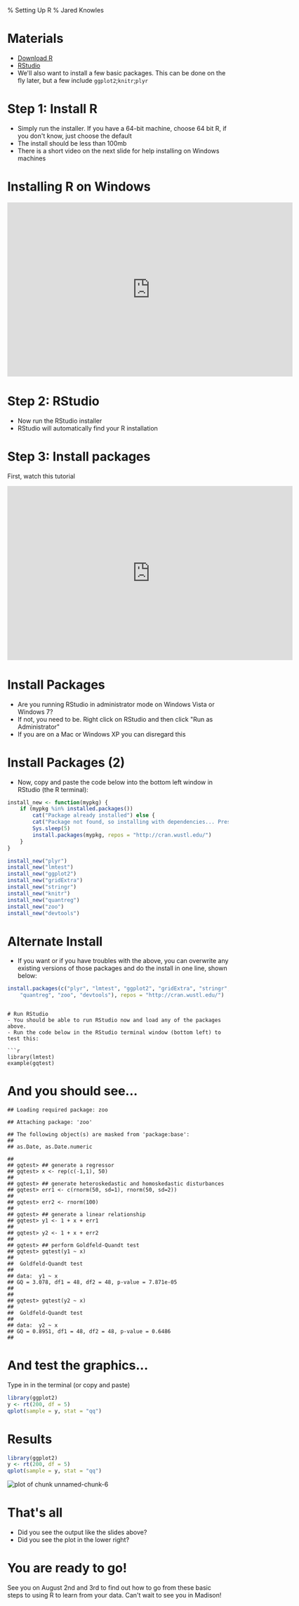 % Setting Up R
% Jared Knowles

# Materials
- [Download R](http://cran.r-project.org/)
- [RStudio](http://www.rstudio.org/) 
- We'll also want to install a few basic packages. This can be done on the fly later, but a few include `ggplot2`;`knitr`;`plyr`

# Step 1: Install R
- Simply run the installer. If you have a 64-bit machine, choose 64 bit R, if you don't know, just choose the default
- The install should be less than 100mb
- There is a short video on the next slide for help installing on Windows machines


# Installing R on Windows
<p align='center'><iframe src="http://www.screenr.com/embed/kzT8" width="650" height="396" frameborder="0"></iframe></p>


# Step 2: RStudio
- Now run the RStudio installer
- RStudio will automatically find your R installation

# Step 3: Install packages
First, watch this tutorial<br>

<iframe src="http://www.screenr.com/embed/Fps8" width="650" height="396" frameborder="0"></iframe>

# Install Packages
- Are you running RStudio in administrator mode on Windows Vista or Windows 7?
- If not, you need to be. Right click on RStudio and then click "Run as Administrator"
- If you are on a Mac or Windows XP you can disregard this

# Install Packages (2)
- Now, copy and paste the code below into the bottom left window in RStudio (the R terminal):

```r
install_new <- function(mypkg) {
    if (mypkg %in% installed.packages()) 
        cat("Package already installed") else {
        cat("Package not found, so installing with dependencies... Press CTRL C to abort.")
        Sys.sleep(5)
        install.packages(mypkg, repos = "http://cran.wustl.edu/")
    }
}

install_new("plyr")
install_new("lmtest")
install_new("ggplot2")
install_new("gridExtra")
install_new("stringr")
install_new("knitr")
install_new("quantreg")
install_new("zoo")
install_new("devtools")
```


# Alternate Install
- If you want or if you have troubles with the above, you can overwrite any existing versions of those packages and do the install in one line, shown below:


```r
install.packages(c("plyr", "lmtest", "ggplot2", "gridExtra", "stringr", "knitr", 
    "quantreg", "zoo", "devtools"), repos = "http://cran.wustl.edu/")
```

```

# Run RStudio
- You should be able to run RStudio now and load any of the packages above.
- Run the code below in the RStudio terminal window (bottom left) to test this:

```r
library(lmtest)
example(gqtest)
```


# And you should see...

```
## Loading required package: zoo
```

```
## Attaching package: 'zoo'
```

```
## The following object(s) are masked from 'package:base':
## 
## as.Date, as.Date.numeric
```

```
## 
## gqtest> ## generate a regressor
## gqtest> x <- rep(c(-1,1), 50)
## 
## gqtest> ## generate heteroskedastic and homoskedastic disturbances
## gqtest> err1 <- c(rnorm(50, sd=1), rnorm(50, sd=2))
## 
## gqtest> err2 <- rnorm(100)
## 
## gqtest> ## generate a linear relationship
## gqtest> y1 <- 1 + x + err1
## 
## gqtest> y2 <- 1 + x + err2
## 
## gqtest> ## perform Goldfeld-Quandt test
## gqtest> gqtest(y1 ~ x)
## 
## 	Goldfeld-Quandt test
## 
## data:  y1 ~ x 
## GQ = 3.078, df1 = 48, df2 = 48, p-value = 7.871e-05
## 
## 
## gqtest> gqtest(y2 ~ x)
## 
## 	Goldfeld-Quandt test
## 
## data:  y2 ~ x 
## GQ = 0.8951, df1 = 48, df2 = 48, p-value = 0.6486
## 
```


# And test the graphics...
Type in in the terminal (or copy and paste)

```r
library(ggplot2)
y <- rt(200, df = 5)
qplot(sample = y, stat = "qq")
```


# Results

```r
library(ggplot2)
y <- rt(200, df = 5)
qplot(sample = y, stat = "qq")
```

![plot of chunk unnamed-chunk-6](figure/unnamed-chunk-6.png) 


# That's all
- Did you see the output like the slides above?
- Did you see the plot in the lower right? 

# You are ready to go!
See you on August 2nd and 3rd to find out how to go from these basic steps to using R to learn from your data. Can't wait to see you in Madison!
